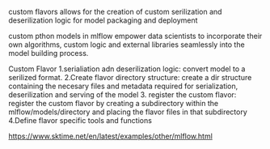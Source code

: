 custom flavors allows for the creation of custom serilization and deserilization logic for model packaging and deployment

custom pthon models in mlflow empower data scientists to incorporate their own algorithms, custom logic and external libraries seamlessly into the model building process.





Custom Flavor
1.serialiation adn deserilization logic: convert model to a serilized format.
2.Create flavor directory structure: create a dir structure containing the necesary files and metadata required for serialization, deserilization and serving of the model
3. register the custom flavor: register the custom flavor by creating a subdirectory within the mlflow/models/directory and placing the flavor files in that subdirectory
4.Define flavor specific tools and functions 

https://www.sktime.net/en/latest/examples/other/mlflow.html

